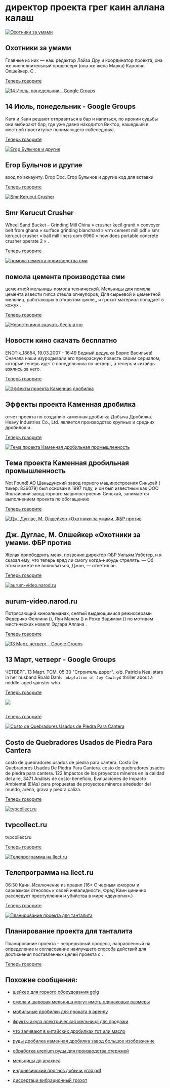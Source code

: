 # директор проекта грег каин аллана калаш
<a href="https://ru.ecuriezuff.be/products/" target="_blank">![Охотники за умами](https://github.com/millmachine/images/raw/main/657.jpg)</a>
## Охотники за умами
Главные из них — наш редактор Лайза Дру и координатор проекта, она же «исполнительный продюсер» (она же жена Марка) Каролин Олшейкер. С .
<a href="https://ru.ecuriezuff.be/products/" target="_blank">Теперь говорите</a>
<a href="https://ru.ecuriezuff.be/products/" target="_blank">![14 Июль, понедельник - Google Groups](https://github.com/millmachine/images/raw/main/473.jpg)</a>
## 14 Июль, понедельник - Google Groups
Катя и Каин решают отправиться в бар и напиться, по иронии судьбы они выбирают бар, где уже давно находится Виктор, нашедший в местной проститутке понимающего собеседника.
<a href="https://ru.ecuriezuff.be/products/" target="_blank">Теперь говорите</a>
<a href="https://ru.ecuriezuff.be/products/" target="_blank">![Егор Булычов и другие](https://github.com/millmachine/images/raw/main/163.jpg)</a>
## Егор Булычов и другие
вход по аккаунту. Drop Doc. Егор Булычов и другие код для вставки
<a href="https://ru.ecuriezuff.be/products/" target="_blank">Теперь говорите</a>
<a href="https://ru.ecuriezuff.be/products/" target="_blank">![Smr Kerucut Crusher](https://github.com/millmachine/images/raw/main/410.jpg)</a>
## Smr Kerucut Crusher
Wheel Sand Bucket – Grinding Mill China » crusher kecil granit » convoyer belt from ghana » surface grinding blanchard » vrm cement mill pdf » smr kerucut crusher » ball mill liners com 6960 » how does portable concrete crusher operate 2 » .
<a href="https://ru.ecuriezuff.be/products/" target="_blank">Теперь говорите</a>
<a href="https://ru.ecuriezuff.be/products/" target="_blank">![помола цемента производства сми](https://github.com/millmachine/images/raw/main/248.jpg)</a>
## помола цемента производства сми
цементной мельницы помола технической. Мельницы для помола цемента извести гипса стекла огнеупоров, Для сырьевой и цементной мельниц, работающих в открытом цикле,, и грохот материал попадает в кожух .
<a href="https://ru.ecuriezuff.be/products/" target="_blank">Теперь говорите</a>
<a href="https://ru.ecuriezuff.be/products/" target="_blank">![Новости кино скачать бесплатно](https://github.com/millmachine/images/raw/main/198.jpg)</a>
## Новости кино скачать бесплатно
ENOTik_18654, 19.03.2007 - 16:49 Бедный дедушка Борис Васильев! Сначала наши изуродывали его прекрасную повесть своим сериалом, который теперь идет с понедельника по четверг, а теперь и китайцы взялись за него.
<a href="https://ru.ecuriezuff.be/products/" target="_blank">Теперь говорите</a>
<a href="https://ru.ecuriezuff.be/products/" target="_blank">![Эффекты проекта Каменная дробилка](https://github.com/millmachine/images/raw/main/228.jpg)</a>
## Эффекты проекта Каменная дробилка
отчет проекта по созданию каменная дробилка Добыча Дробилка. Heavy Industries Co., Ltd. является производство крупных и средних дробилок и .
<a href="https://ru.ecuriezuff.be/products/" target="_blank">Теперь говорите</a>
<a href="https://ru.ecuriezuff.be/products/" target="_blank">![Тема проекта Каменная дробильная промышленность](https://github.com/millmachine/images/raw/main/753.jpg)</a>
## Тема проекта Каменная дробильная промышленность
Not Found! АО Шаньдунский завод горного машиностроения Синьхай ( тикер: 836079) был основан в 1997 году, и он был известным как ООО Яньтайский завод горного машиностроения Синьхай, занимается выполнением проекта по обогащению 
<a href="https://ru.ecuriezuff.be/products/" target="_blank">Теперь говорите</a>
<a href="https://ru.ecuriezuff.be/products/" target="_blank">![Дж. Дуглас, М. Олшейкер «Охотники за умами. ФБР против ](https://github.com/millmachine/images/raw/main/332.jpg)</a>
## Дж. Дуглас, М. Олшейкер «Охотники за умами. ФБР против 
Желая приободрить меня, позвонил директор ФБР Уильям Уэбстер, и я сказал ему, что теперь вряд ли смогу когда-нибудь стрелять. — Об этом можете не волноваться, Джон, — ответил он.
<a href="https://ru.ecuriezuff.be/products/" target="_blank">Теперь говорите</a>
<a href="https://ru.ecuriezuff.be/products/" target="_blank">![aurum-video.narod.ru](https://github.com/millmachine/images/raw/main/621.jpg)</a>
## aurum-video.narod.ru
Потрясающий киноальманах, снятый выдающимися режиссерами Федерико Феллини (), Луи Малем () и Роже Вадимом () по мотивам мистических новелл Эдгара Аллана .
<a href="https://ru.ecuriezuff.be/products/" target="_blank">Теперь говорите</a>
<a href="https://ru.ecuriezuff.be/products/" target="_blank">![13 Март, четверг - Google Groups](https://github.com/millmachine/images/raw/main/366.jpg)</a>
## 13 Март, четверг - Google Groups
ЧЕТВЕРГ. 13 Март. ТСМ. 05:30 "Строитель дорог". х/ф. Patricia Neal stars in her husband Roald Dahl`s adaptation of Joy Cowley`s thriller about a middle-aged spinster who
<a href="https://ru.ecuriezuff.be/products/" target="_blank">Теперь говорите</a>
<a href="https://ru.ecuriezuff.be/products/" target="_blank">![](https://github.com/millmachine/images/raw/main/253.jpg)</a>
## 

<a href="https://ru.ecuriezuff.be/products/" target="_blank">Теперь говорите</a>
<a href="https://ru.ecuriezuff.be/products/" target="_blank">![Costo de Quebradores Usados de Piedra Para Cantera](https://github.com/millmachine/images/raw/main/237.jpg)</a>
## Costo de Quebradores Usados de Piedra Para Cantera
costo de quebradores usados de piedra para cantera. Costo De Quebradores Usados De Piedra Para Cantera. costo de quebradores usados de piedra para cantera. 122 Impactos de los proyectos mineros en la calidad del aire, 3471 Análisis de costo-beneficio, Evaluaciones de Impacto Ambiental (EIAs) para propuestas de proyectos mineros alrededor del mundo, arena, grava y piedra caliza.
<a href="https://ru.ecuriezuff.be/products/" target="_blank">Теперь говорите</a>
<a href="https://ru.ecuriezuff.be/products/" target="_blank">![tvpcollect.ru](https://github.com/millmachine/images/raw/main/734.jpg)</a>
## tvpcollect.ru
tvpcollect.ru
<a href="https://ru.ecuriezuff.be/products/" target="_blank">Теперь говорите</a>
<a href="https://ru.ecuriezuff.be/products/" target="_blank">![Телепрограмма на llect.ru](https://github.com/millmachine/images/raw/main/292.jpg)</a>
## Телепрограмма на llect.ru
06:30 Каин. Исключение из правил (16+ С черным юмором и сарказмом относясь к своей инвалидности, Фред Каин цинично расследует преступления и убийства в мире «двуногих».)
<a href="https://ru.ecuriezuff.be/products/" target="_blank">Теперь говорите</a>
<a href="https://ru.ecuriezuff.be/products/" target="_blank">![Планирование проекта для танталита](https://github.com/millmachine/images/raw/main/405.jpg)</a>
## Планирование проекта для танталита
Планирование проекта – непрерывный процесс, направленный на определение и согласование наилучшего способа действий для достижения поставленных целей проекта с .
<a href="https://ru.ecuriezuff.be/products/" target="_blank">Теперь говорите</a>
## Похожие сообщения:
* [шейкер для горного оборудования golg](%D1%88%D0%B5%D0%B9%D0%BA%D0%B5%D1%80%20%D0%B4%D0%BB%D1%8F%20%D0%B3%D0%BE%D1%80%D0%BD%D0%BE%D0%B3%D0%BE%20%D0%BE%D0%B1%D0%BE%D1%80%D1%83%D0%B4%D0%BE%D0%B2%D0%B0%D0%BD%D0%B8%D1%8F%20golg.md)
* [смола и шаровая мельница могут иметь одинаковые размеры](%D1%81%D0%BC%D0%BE%D0%BB%D0%B0%20%D0%B8%20%D1%88%D0%B0%D1%80%D0%BE%D0%B2%D0%B0%D1%8F%20%D0%BC%D0%B5%D0%BB%D1%8C%D0%BD%D0%B8%D1%86%D0%B0%20%D0%BC%D0%BE%D0%B3%D1%83%D1%82%20%D0%B8%D0%BC%D0%B5%D1%82%D1%8C%20%D0%BE%D0%B4%D0%B8%D0%BD%D0%B0%D0%BA%D0%BE%D0%B2%D1%8B%D0%B5%20%D1%80%D0%B0%D0%B7%D0%BC%D0%B5%D1%80%D1%8B.md)
* [мобильные дробилки для проката в аренду](%D0%BC%D0%BE%D0%B1%D0%B8%D0%BB%D1%8C%D0%BD%D1%8B%D0%B5%20%D0%B4%D1%80%D0%BE%D0%B1%D0%B8%D0%BB%D0%BA%D0%B8%20%D0%B4%D0%BB%D1%8F%20%D0%BF%D1%80%D0%BE%D0%BA%D0%B0%D1%82%D0%B0%20%D0%B2%20%D0%B0%D1%80%D0%B5%D0%BD%D0%B4%D1%83.md)
* [фрукты акула электрическая мельница для продажи](%D1%84%D1%80%D1%83%D0%BA%D1%82%D1%8B%20%D0%B0%D0%BA%D1%83%D0%BB%D0%B0%20%D1%8D%D0%BB%D0%B5%D0%BA%D1%82%D1%80%D0%B8%D1%87%D0%B5%D1%81%D0%BA%D0%B0%D1%8F%20%D0%BC%D0%B5%D0%BB%D1%8C%D0%BD%D0%B8%D1%86%D0%B0%20%D0%B4%D0%BB%D1%8F%20%D0%BF%D1%80%D0%BE%D0%B4%D0%B0%D0%B6%D0%B8.md)
* [что заливают в китайских дробилках тот или масло](%D1%87%D1%82%D0%BE%20%D0%B7%D0%B0%D0%BB%D0%B8%D0%B2%D0%B0%D1%8E%D1%82%20%D0%B2%20%D0%BA%D0%B8%D1%82%D0%B0%D0%B9%D1%81%D0%BA%D0%B8%D1%85%20%D0%B4%D1%80%D0%BE%D0%B1%D0%B8%D0%BB%D0%BA%D0%B0%D1%85%20%D1%82%D0%BE%D1%82%20%D0%B8%D0%BB%D0%B8%20%D0%BC%D0%B0%D1%81%D0%BB%D0%BE.md)
* [руды дробилка каменная дробилка завод большое изображение](%D1%80%D1%83%D0%B4%D1%8B%20%D0%B4%D1%80%D0%BE%D0%B1%D0%B8%D0%BB%D0%BA%D0%B0%20%D0%BA%D0%B0%D0%BC%D0%B5%D0%BD%D0%BD%D0%B0%D1%8F%20%D0%B4%D1%80%D0%BE%D0%B1%D0%B8%D0%BB%D0%BA%D0%B0%20%D0%B7%D0%B0%D0%B2%D0%BE%D0%B4%20%D0%B1%D0%BE%D0%BB%D1%8C%D1%88%D0%BE%D0%B5%20%D0%B8%D0%B7%D0%BE%D0%B1%D1%80%D0%B0%D0%B6%D0%B5%D0%BD%D0%B8%D0%B5.md)
* [обработка urenium руды для производства стержней](%D0%BE%D0%B1%D1%80%D0%B0%D0%B1%D0%BE%D1%82%D0%BA%D0%B0%20urenium%20%D1%80%D1%83%D0%B4%D1%8B%20%D0%B4%D0%BB%D1%8F%20%D0%BF%D1%80%D0%BE%D0%B8%D0%B7%D0%B2%D0%BE%D0%B4%D1%81%D1%82%D0%B2%D0%B0%20%D1%81%D1%82%D0%B5%D1%80%D0%B6%D0%BD%D0%B5%D0%B9.md)
* [мельницы дл арахиса](%D0%BC%D0%B5%D0%BB%D1%8C%D0%BD%D0%B8%D1%86%D1%8B%20%D0%B4%D0%BB%20%D0%B0%D1%80%D0%B0%D1%85%D0%B8%D1%81%D0%B0.md)
* [индонезийский прогноз добычи угля pdf](%D0%B8%D0%BD%D0%B4%D0%BE%D0%BD%D0%B5%D0%B7%D0%B8%D0%B9%D1%81%D0%BA%D0%B8%D0%B9%20%D0%BF%D1%80%D0%BE%D0%B3%D0%BD%D0%BE%D0%B7%20%D0%B4%D0%BE%D0%B1%D1%8B%D1%87%D0%B8%20%D1%83%D0%B3%D0%BB%D1%8F%20pdf.md)
* [диссертаци вибрационный грохот](%D0%B4%D0%B8%D1%81%D1%81%D0%B5%D1%80%D1%82%D0%B0%D1%86%D0%B8%20%D0%B2%D0%B8%D0%B1%D1%80%D0%B0%D1%86%D0%B8%D0%BE%D0%BD%D0%BD%D1%8B%D0%B9%20%D0%B3%D1%80%D0%BE%D1%85%D0%BE%D1%82.md)
